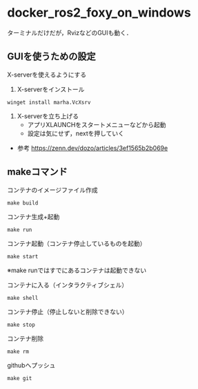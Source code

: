 # docker_ros2_foxy_on_windows
ターミナルだけだが，RvizなどのGUIも動く．

## GUIを使うための設定
X-serverを使えるようにする

1. X-serverをインストール
```
winget install marha.VcXsrv
```
1. X-serverを立ち上げる
    - アプリXLAUNCHをスタートメニューなどから起動
    - 設定は気にせず，nextを押していく

- 参考
https://zenn.dev/dozo/articles/3ef1565b2b069e

## makeコマンド
コンテナのイメージファイル作成
```
make build
```

コンテナ生成+起動
```
make run
```

コンテナ起動（コンテナ停止しているものを起動）
```
make start
```
※make runではすでにあるコンテナは起動できない

コンテナに入る（インタラクティブシェル）
```
make shell
```

コンテナ停止（停止しないと削除できない）
```
make stop
```

コンテナ削除
```
make rm
```

githubへプッシュ
```
make git
```